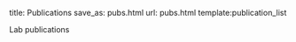 title: Publications
save_as: pubs.html
url: pubs.html
template:publication_list

Lab publications


